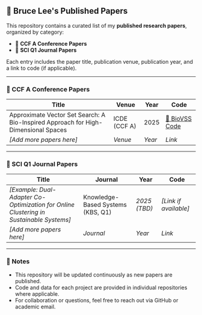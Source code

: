 ## 🧠 Bruce Lee's Published Papers

This repository contains a curated list of my **published research papers**, organized by category:

* 📘 **CCF A Conference Papers**
* 📗 **SCI Q1 Journal Papers**

Each entry includes the paper title, publication venue, publication year, and a link to code (if applicable).

---

### 📘 CCF A Conference Papers

| Title                                                                              | Venue        | Year   | Code                                                    |
| ---------------------------------------------------------------------------------- | ------------ | ------ | ------------------------------------------------------- |
| Approximate Vector Set Search: A Bio-Inspired Approach for High-Dimensional Spaces | ICDE (CCF A) | 2025   | [🔗 BioVSS Code](https://github.com/whu-totemdb/biovss) |
| *\[Add more papers here]*                                                          | *Venue*      | *Year* | *Link*                                                  |

---

### 📗 SCI Q1 Journal Papers

| Title                                                                                   | Journal                           | Year         | Code                   |
| --------------------------------------------------------------------------------------- | --------------------------------- | ------------ | ---------------------- |
| *\[Example: Dual-Adapter Co-Optimization for Online Clustering in Sustainable Systems]* | Knowledge-Based Systems (KBS, Q1) | *2025 (TBD)* | *\[Link if available]* |
| *\[Add more papers here]*                                                               | *Journal*                         | *Year*       | *Link*                 |

---

### 📌 Notes

* This repository will be updated continuously as new papers are published.
* Code and data for each project are provided in individual repositories where applicable.
* For collaboration or questions, feel free to reach out via GitHub or academic email.
